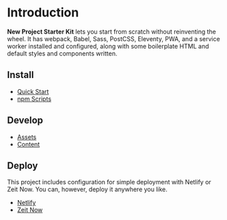 # Introduction

**New Project Starter Kit** lets you start from scratch without reinventing the wheel. It has webpack, Babel, Sass, PostCSS, Eleventy, PWA, and a service worker installed and configured, along with some boilerplate HTML and default styles and components written.

## Install

- [Quick Start](install/quick-start/README.md)
- [npm Scripts](install/npm-scripts/README.md)

## Develop

- [Assets](develop/assets/README.md)
- [Content](develop/content/README.md)

## Deploy

This project includes configuration for simple deployment with Netlify or Zeit Now. You can, however, deploy it anywhere you like.

- [Netlify](deploy/netlify/README.md)
- [Zeit Now](deploy/zeit-now/README.md)